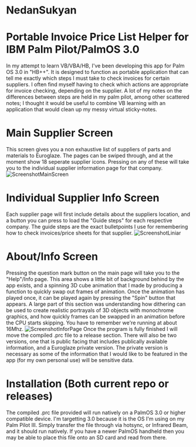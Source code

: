 # NedanSukyan
Portable Invoice Price List Helper for IBM Palm Pilot/PalmOS 3.0</b>
================================================================
In my attempt to learn VB/VBA/HB, I've been developing this app for Palm OS 3.0 in "HB++". It is designed to function as portable application that can tell me exactly which steps I must take to check invoices for certain suppliers.</b>
I often find myself having to check which actions are appropriate for invoice checking, depending on the supplier. A lot of my notes on the differences between steps are held in my palm pilot, among other scattered notes; I thought it would be useful to combine VB learning with an application that would clean up my messy virtual sticky-notes.
# Main Supplier Screen
This screen gives you a non exhaustive list of suppliers of parts and materials to Euroglaze. The pages can be swiped through, and at the moment show 18 seperate supplier icons. Pressing on any of these will take you to the individual supplier information page for that company.</b></b>
![ScreenshotMainScreen](https://github.com/user-attachments/assets/c3540c34-679c-488f-a815-4aad1d9f21be)
# Individual Supplier Info Screen
Each supplier page will first include details about the suppliers location, and a button you can press to load the "Guide steps" for each respective company. The guide steps are the exact bulletpoints I use for remembering how to check invoices/price sheets for that supplier.</b></b>
![ScreenshotLiniar](https://github.com/user-attachments/assets/2d07c648-6e4d-41a0-b7fb-58aef04afaa8)
# About/Info Screen
Pressing the question mark button on the main page will take you to the "Help"/Info page. This area shows a little bit of background behind by the app exists, and a spinning 3D cube animation that I made by producing a function to quickly swap out frames of animation. Once the animation has played once, it can be played again by pressing the "Spin" button that appears. A large part of this section was understanding how dithering can be used to create realistic portrayals of 3D objects with monochrome graphics, and how quickly frames can be swapped in an animation before the CPU starts skipping. You have to remember we're running at about 16Mhz.</b></b>
![ScreenshotInforPage](https://github.com/user-attachments/assets/6ee21968-14a9-42bd-b651-0f17d8496286)
</b></b>
Once the program is fully finished I will move the compiled .prc file to a release section. There will also be two versions, one that is public facing that includes publically available information, and a Euroglaze private version. The private version is necessary as some of the information that I would like to be featured in the app (for my own personal use) will be sensitive data. </b>
# Installation (Both current repo or releases)
The compiled .prc file provided will run natively on a PalmOS 3.0 or higher compatible device. I'm targetting 3.0 because it is the OS I'm using on my Palm Pilot III.</b>
Simply transfer the file through via hotsync, or Infrared Beam, and it should run natively. If you have a newer PalmOS handheld then you may be able to place this file onto an SD card and read from there.
